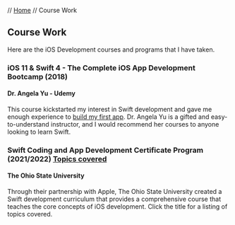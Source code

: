 // [Home](index.md) // Course Work

## Course Work

Here are the iOS Development courses and programs that I have taken.

### iOS 11 & Swift 4 - The Complete iOS App Development Bootcamp (2018)
#### Dr. Angela Yu - Udemy

This course kickstarted my interest in Swift development and gave me enough experience to [build my first app](portfolio/Switch-Shoutout.md). Dr. Angela Yu is a gifted and easy-to-understand instructor, and I would recommend her courses to anyone looking to learn Swift.

### Swift Coding and App Development Certificate Program (2021/2022) [Topics covered](course-work/osu-coding-curriculum.md)
#### The Ohio State University

Through their partnership with Apple, The Ohio State University created a Swift development curriculum that provides a comprehensive course that teaches the core concepts of iOS development. Click the title for a listing of topics covered.
